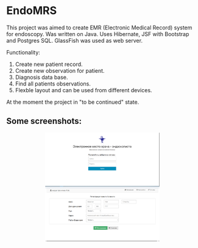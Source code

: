 # EndoMRS
This project was aimed to create EMR (Electronic Medical Record) system for endoscopy. 
Was written on Java. Uses Hibernate, JSF with Bootstrap and Postgres SQL. GlassFish was used as web server.

Functionality: 
1. Create new patient record.
2. Create new observation for patient.
3. Diagnosis data base.
4. Find all patients observations.
5. Flexble layout and can be used from different devices.


At the moment the project in "to be continued" state.

## Some screenshots:

<p align="center">
  <img src="img/main.png" width="300" alt="main">
  <img src="img/registartion.png" width="300" alt="Register form">
</p>
